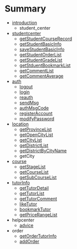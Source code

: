 # Summary

* [introduction](README.md)
   * student_center
* [studentcenter](sample/getSearchFilterTypeList.md)
   * [getStudentCourseRecord](getstudentcourserecord.md)
   * [getStudentBasicInfo](getstudentbasicinfo.md)
   * [saveStudentBasicInfo](savestudentbasicinfo.md)
   * [getStudentOrderList](getstudentorderlist.md)
   * [getStudentGradeList](getstudentgradelist.md)
   * [getStduentBookmarkList](getstduentbookmarklist.md)
   * [getCommentList](getcommentlist.md)
   * [getCommentAverage](sample/getcommentaverage.md)
* [auth](auth.md)
   * [logout](logout.md)
   * [login](login.md)
   * [reauth](reauth.md)
   * [sendMsg](sendmsg.md)
   * [authMsgCode](authmsgcodemd.md)
   * [registerAccount](registeraccount.md)
   * [modifyPassword](modifypassword.md)
* [location](location.md)
   * [getProvinceList](getprovincelist.md)
   * [getOpenCityList](getopencitylist.md)
   * [getCityList](getcitylist.md)
   * [getDistrictList](getdistrictlist.md)
   * [getDistrictByCityName](getdistrictbycityname.md)
   * getCity
* [course](likeTutor.md)
   * [getStageList](getstagelist.md)
   * [getCourseList](getcourselist.md)
   * [getSubCourseList](getsubcourselist.md)
* [tutorInfo](tutorinfo.md)
   * [getTutorDetail](gettutordetail.md)
   * [getTutorList](gettutorlist.md)
   * [getTutorComment](gettutorcomment.md)
   * [likeTutor](liketutor.md)
   * [bookmarkTutor](bookmarktutor.md)
   * [getPriceRangeList](getpricerangelist.md)
* helpcenter
   * [advice](advice.md)
* order
   * [getOrderTutorInfo](getordertutorinfo.md)
   * [addOrder](addorder.md)

